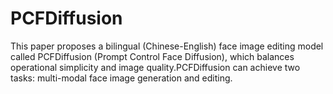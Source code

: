 # PCFDiffusion
This paper proposes a bilingual (Chinese-English) face image editing model called PCFDiffusion (Prompt Control Face Diffusion), which balances operational simplicity and image quality.PCFDiffusion can achieve two tasks: multi-modal face image generation and editing. 
